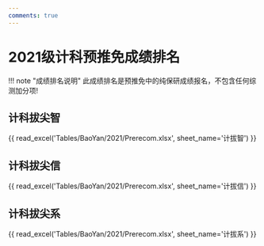 ```yaml
---
comments: true
---
```

# 2021级计科预推免成绩排名

!!! note "成绩排名说明"
    此成绩排名是预推免中的纯保研成绩报名，不包含任何综测加分项!

## 计科拔尖智

{{ read_excel('Tables/BaoYan/2021/Prerecom.xlsx', sheet_name='计拔智') }}

## 计科拔尖信

{{ read_excel('Tables/BaoYan/2021/Prerecom.xlsx', sheet_name='计拔信') }}

## 计科拔尖系

{{ read_excel('Tables/BaoYan/2021/Prerecom.xlsx', sheet_name='计拔系') }}